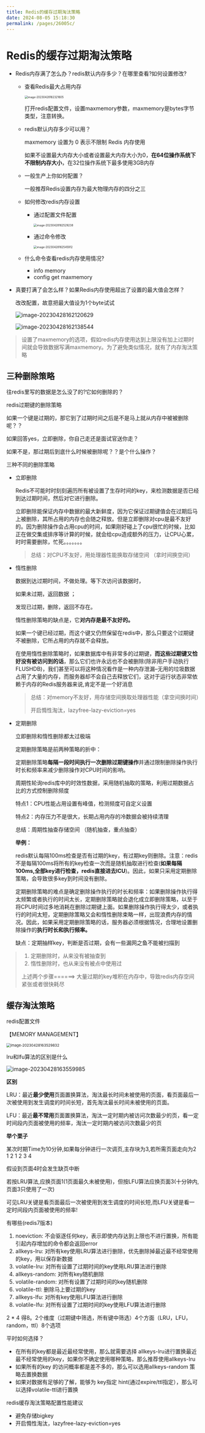 ```yaml
---
title: Redis的缓存过期淘汰策略
date: 2024-08-05 15:18:30
permalink: /pages/26005c/
---
```

# Redis的缓存过期淘汰策略

- Redis内存满了怎么办？redis默认内存多少？在哪里查看?如何设置修改?

  - 查看Redis最大占用内存

    <img src="https://gitee.com/kiteflyer/picture/raw/master/Redis/image-20230428162321605.png" alt="image-20230428162321605" style="zoom:50%;" />

    打开redis配置文件，设置maxmemory参数，maxmemory是bytes字节类型，注意转换。

  - redis默认内存多少可以用？

    maxmemory 设置为 0 表示不限制 Redis 内存使用

    如果不设置最大内存大小或者设置最大内存大小为0，**在64位操作系统下不限制内存大小**，在32位操作系统下最多使用3GB内存

  - 一般生产上你如何配置？

    一般推荐Redis设置内存为最大物理内存的四分之三

  - 如何修改redis内存设置

    - 通过配置文件配置

      <img src="https://gitee.com/kiteflyer/picture/raw/master/Redis/image-20230428162529238.png" alt="image-20230428162529238" style="zoom: 50%;" />

    - 通过命令修改

      <img src="https://gitee.com/kiteflyer/picture/raw/master/Redis/image-20230428162545912.png" alt="image-20230428162545912" style="zoom:50%;" />

  - 什么命令查看redis内存使用情况?

    - info memory
    - config get maxmemory

- 真要打满了会怎么样？如果Redis内存使用超出了设置的最大值会怎样？

  改改配置，故意把最大值设为1个byte试试

  ![image-20230428162120629](https://gitee.com/kiteflyer/picture/raw/master/Redis/image-20230428162120629.png)

  ![image-20230428162138544](https://gitee.com/kiteflyer/picture/raw/master/Redis/image-20230428162138544.png)

> 设置了maxmemory的选项，假如redis内存使用达到上限没有加上过期时间就会导致数据写满maxmemory。为了避免类似情况，就有了内存淘汰策略

## 三种删除策略

往redis里写的数据是怎么没了的?它如何删除的？

redis过期键的删除策略

如果一个键是过期的，那它到了过期时间之后是不是马上就从内存中被被删除呢？？

如果回答yes，立即删除，你自己走还是面试官送你走？

如果不是，那过期后到底什么时候被删除呢？？是个什么操作？

三种不同的删除策略

- 立即删除

  Redis不可能时时刻刻遍历所有被设置了生存时间的key，来检测数据是否已经到达过期时间，然后对它进行删除。

  立即删除能保证内存中数据的最大新鲜度，因为它保证过期键值会在过期后马上被删除，其所占用的内存也会随之释放。但是立即删除对cpu是最不友好的。因为删除操作会占用cpu的时间，如果刚好碰上了cpu很忙的时候，比如正在做交集或排序等计算的时候，就会给cpu造成额外的压力，让CPU心累，时时需要删除，忙死。。。。。。。

  > 总结：对CPU不友好，用处理器性能换取存储空间 （拿时间换空间）

- 惰性删除

  数据到达过期时间，不做处理。等下次访问该数据时，

  如果未过期，返回数据 ；

  发现已过期，删除，返回不存在。

  惰性删除策略的缺点是，它**对内存是最不友好的。**

  如果一个键已经过期，而这个键又仍然保留在redis中，那么只要这个过期键不被删除，它所占用的内存就不会释放。

  在使用惰性删除策略时，如果数据库中有非常多的过期键，**而这些过期键又恰好没有被访问到的话**，那么它们也许永远也不会被删除(除非用户手动执行FLUSHDB)，我们甚至可以将这种情况看作是一种内存泄漏–无用的垃圾数据占用了大量的内存，而服务器却不会自己去释放它们，这对于运行状态非常依赖于内存的Redis服务器来说,肯定不是一个好消息

  > 总结：对memory不友好，用存储空间换取处理器性能（拿空间换时间）
  >
  > 开启憜性淘汰，lazyfree-lazy-eviction=yes

- 定期删除

  立即删除和惰性删除都太过极端

  定期删除策略是前两种策略的折中：

  定期删除策略**每隔一段时间执行一次删除过期键操作**并通过限制删除操作执行时长和频率来减少删除操作对CPU时间的影响。

  周期性轮询redis库中的时效性数据，采用随机抽取的策略，利用过期数据占比的方式控制删除频度 

  特点1：CPU性能占用设置有峰值，检测频度可自定义设置 

  特点2：内存压力不是很大，长期占用内存的冷数据会被持续清理 

  总结：周期性抽查存储空间 （随机抽查，重点抽查） 

  **举例：**

  redis默认每隔100ms检查是否有过期的key，有过期key则删除。注意：redis不是每隔100ms将所有的key检查一次而是随机抽取进行检查(**如果每隔100ms,全部key进行检查，redis直接进去ICU**)。因此，如果只采用定期删除策略，会导致很多key到时间没有删除。

  定期删除策略的难点是确定删除操作执行的时长和频率：如果删除操作执行得太频繁或者执行的时间太长，定期删除策略就会退化成立即删除策略，以至于将CPU时间过多地消耗在删除过期键上面。如果删除操作执行得太少，或者执行的时间太短，定期删除策略又会和惰性删除束略一样，出现浪费内存的情况。因此，如果采用定期删除策略的话，服务器必须根据情况，合理地设置删除操作的**执行时长和执行频率。**

  缺点：定期抽样key，判断是否过期，会有一些漏网之鱼不能被扫描到

> 1. 定期删除时，从来没有被抽查到
> 2. 惰性删除时，也从来没有被点中使用过
>
>  上述两个步骤======> 大量过期的key堆积在内存中，导致redis内存空间紧张或者很快耗尽

## 缓存淘汰策略

redis配置文件

【MEMORY MANAGEMENT】

<img src="https://gitee.com/kiteflyer/picture/raw/master/Redis/image-20230428163529832.png" alt="image-20230428163529832" style="zoom:67%;" />

lru和lfu算法的区别是什么

![image-20230428163559985](https://gitee.com/kiteflyer/picture/raw/master/Redis/image-20230428163559985.png)

**区别**

LRU：最近**最少使用**页面置换算法，淘汰最长时间未被使用的页面，看页面最后一次被使用到发生调度的时间长短，首先淘汰最长时间未被使用的页面。

LFU：最近**最不常用**页面置换算法，淘汰一定时期内被访问次数最少的页，看一定时间段内页面被使用的频率，淘汰一定时期内被访问次数最少的页

**举个栗子**

某次时期Time为10分钟,如果每分钟进行一次调页,主存块为3,若所需页面走向为2 1 2 1 2 3 4

假设到页面4时会发生缺页中断

若按LRU算法,应换页面1(1页面最久未被使用)，但按LFU算法应换页面3(十分钟内,页面3只使用了一次)

可见LRU关键是看页面最后一次被使用到发生调度的时间长短,而LFU关键是看一定时间段内页面被使用的频率!

有哪些(redis7版本)

1. noeviction: 不会驱逐任何key，表示即使内存达到上限也不进行置换，所有能引起内存增加的命令都会返回error
2. allkeys-lru: 对所有key使用LRU算法进行删除，优先删除掉最近最不经常使用的key，用以保存新数据
3. volatile-lru: 对所有设置了过期时间的key使用LRU算法进行删除
4. allkeys-random: 对所有key随机删除
5. volatile-random: 对所有设置了过期时间的key随机删除
6. volatile-ttl: 删除马上要过期的key
7. allkeys-lfu: 对所有key使用LFU算法进行删除
8. volatile-lfu: 对所有设置了过期时间的key使用LFU算法进行删除

2 * 4 得8。2个维度（过期键中筛选，所有键中筛选）4个方面（LRU，LFU，random，ttl）8个选项

平时如何选择？

- 在所有的key都是最近最经常使用，那么就需要选择 allkeys-lru进行置换最近最不经常使用的key，如果你不确定使用哪种策略，那么推荐使用allkeys-Iru
- 如果所有的key 的访问概率都是差不多的，那么可以选用allkeys-random 策略去置换数据
- 如果对数据有足够的了解，能够为 key指定 hint(通过expire/ttl指定），那么可以选择volatile-ttl进行置换

redis缓存淘汰策略配置性能建议

- 避免存储bigkey
- 开启憜性淘汰，lazyfree-lazy-eviction=yes



